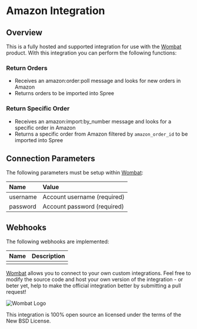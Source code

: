 # Amazon Integration

## Overview

This is a fully hosted and supported integration for use with the [Wombat](http://wombat.co) product. With this integration you can perform the following functions:

### Return Orders

* Receives an amazon:order:poll message and looks for new orders in Amazon
* Returns orders to be imported into Spree

### Return Specific Order

* Receives an amazon:import:by_number message and looks for a specific order in Amazon
* Returns a specific order from Amazon filtered by `amazon_order_id` to be imported into Spree

## Connection Parameters

The following parameters must be setup within [Wombat](http://wombat.co):

| Name | Value |
| :----| :-----|
| username | Account username (required) |
| password | Account password (required) |

## Webhooks

The following webhooks are implemented:

| Name | Description |
| :----| :-----------|
| | |

[Wombat](http://wombat.co) allows you to connect to your own custom integrations.  Feel free to modify the source code and host your own version of the integration - or beter yet, help to make the official integration better by submitting a pull request!

![Wombat Logo](http://spreecommerce.com/images/wombat_logo.png)

This integration is 100% open source an licensed under the terms of the New BSD License.
